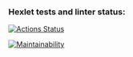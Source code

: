 ### Hexlet tests and linter status:
[![Actions Status](https://github.com/MeJlukc/frontend-project-44/actions/workflows/hexlet-check.yml/badge.svg)](https://github.com/MeJlukc/frontend-project-44/actions)

[![Maintainability](https://api.codeclimate.com/v1/badges/4de9b10ac9589e543ad8/maintainability)](https://codeclimate.com/github/MeJlukc/frontend-project-44/maintainability)
